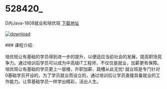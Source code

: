 # 528420_
D内Java-1808就业和培优班
[下载地址](http://www.36tz.cn/article/528420 "下载地址")<br/></br>[![download](http://36tz.cn/muke_img/2019_11_356-11-300x200.jpg "下载地址")](http://www.36tz.cn/article/528420 "下载地址")
<br/></br>### 课程介绍:<br/></br>培优班让有基础的学员得到进一步的提升，以便适应当前社会的发展，提高职场竞争力。通过培训后学员可以成为中高级IT工程师，不仅仅是就业，加薪更有保障。培优班让有基础的学员更上一层楼，升职加薪、跳槽从此无忧!
就业班是专门针对0基础学员开设的，为了学员就业而设立的，通过培训后让学员直接具备就业的工作能力。让零基础学员一样学出精彩，活出人生。


 
